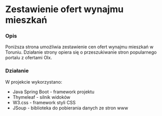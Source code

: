 # Zestawienie ofert wynajmu mieszkań


### Opis

Poniższa strona umożliwia zestawienie cen ofert wynajmu mieszkań w Toruniu.
Działanie strony opiera się o przeszukiwanie stron popularnego portalu z ofertami Olx.

### Działanie

W projekcie wykorzystano:
* Java Spring Boot - framework projektu
* Thymeleaf - silnik widoków
* W3.css - framework styli CSS 
* JSoup - biblioteka do pobierania danych ze stron www
